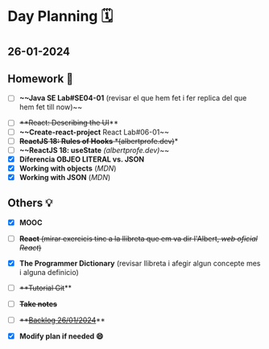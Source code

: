 # Day Planning :spiral_calendar:

## 26-01-2024

## Homework :pencil:

+ [ ] **~~Java SE Lab#SE04-01** (revisar el que hem fet i fer replica del que hem fet till now)~~
- [ ] ~~**React: Describing the UI~~**
- [ ] **~~Create-react-project** React Lab#06-01~~
- [ ] ~~**ReactJS 18: Rules of Hooks** *(albertprofe.dev)~~*
- [ ] **~~ReactJS 18: useState** *(albertprofe.dev)*~~
- [x] **Diferencia OBJEO LITERAL vs. JSON**
- [x] **Working with objects** (*MDN*)
- [x] **Working with JSON** (*MDN*)

## Others :bulb:

+ [x] **MOOC**

+ [ ] ~~**React** (mirar exercicis tinc a la llibreta que em va dir l'Albert, *web oficial React*)~~

+ [x] **The Programmer Dictionary** (revisar llibreta i afegir algun concepte mes i alguna definicio)
- [ ] ~~**Tutorial Git~~**

- [ ] **~~Take notes~~**

- [ ] ~~**<u>Backlog 26/01/2024~~</u>**

- [x] **Modify plan if needed :smile:**
